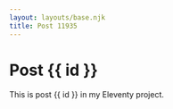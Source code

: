```yaml
---
layout: layouts/base.njk
title: Post 11935
---
```


# Post {{ id }}

This is post {{ id }} in my Eleventy project.

